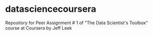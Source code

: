 datasciencecoursera
===================

Repository for Peer Assignment # 1 of "The Data Scientist's Toolbox" course at Coursera by Jeff Leek
